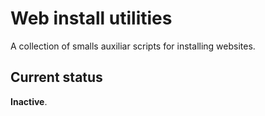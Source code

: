 # Web install utilities

A collection of smalls auxiliar scripts for installing websites.

## Current status

**Inactive**.
